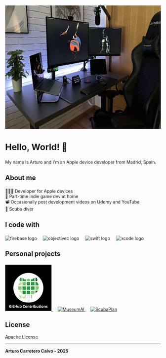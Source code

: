 <p><img src="https://github.com/ArtCC/artcc.github.io/blob/main/assets/setup.jpeg" height="400"></p>

<h1 align="left">Hello, World! 👋</h1>

###

<p align="left">My name is Arturo and I'm an Apple device developer from Madrid, Spain.</p>

###

<h2 align="left">About me</h2>

###

<p align="left">👨🏻‍💻 Developer for Apple devices<br>👾 Part-time indie game dev at home<br>📽️ Occasionally post development videos on Udemy and YouTube<br>🤿 Scuba diver</p>

###

<h2 align="left">I code with</h2>

###

<div align="left">
  <img src="https://cdn.jsdelivr.net/gh/devicons/devicon/icons/firebase/firebase-plain.svg" height="40" alt="firebase logo"  />
  <img width="12" />
  <img src="https://cdn.jsdelivr.net/gh/devicons/devicon/icons/objectivec/objectivec-plain.svg" height="40" alt="objectivec logo"  />
  <img width="12" />
  <img src="https://cdn.jsdelivr.net/gh/devicons/devicon/icons/swift/swift-original.svg" height="40" alt="swift logo"  />
  <img width="12" />
  <img src="https://cdn.jsdelivr.net/gh/devicons/devicon/icons/xcode/xcode-original.svg" height="40" alt="xcode logo"  />
</div>

###

###

<h2 align="left">Personal projects</h2>

###

<div align="left">
  <a href="https://marketplace.elgato.com/product/github-contributions-e44e9f6c-e85a-4889-acc5-d666133671e4">
  <img src="https://github.com/ArtCC/github-contributions-stream-deck-plugin/blob/main/market-icon.png" height="150" alt="GitHub Contributions"  />
    </a>
  <img width="12" />
    <a href="https://apps.apple.com/us/app/museumai-analyze-art/id6501983819">
  <img src="https://github.com/ArtCC/MuseumAI-app/raw/main/MuseumAI/Resources/Assets.xcassets/Images/logo-transparent.imageset/logo-transparent.png" height="150" alt="MuseumAI"  />
</a>
  <img width="12" />
    <a href="https://apps.apple.com/us/app/scubaplan-dive-computer/id6689517716">
  <img src="https://github.com/ArtCC/NitroxMaster/raw/main/NitroxMaster/Resources/Assets.xcassets/AppIcon.appiconset/light_icon.png" height="150" alt="ScubaPlan"  />
</a>
</div>

## License

[Apache License](LICENSE)

---

**Arturo Carretero Calvo - 2025**